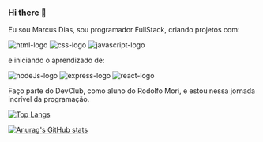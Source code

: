 ### Hi there 👋


Eu sou Marcus Dias, sou programador FullStack, criando projetos com:

  <img src="https://img.shields.io/badge/HTML5-E34F26?style=for-the-badge&logo=html5&logoColor=white" alt="html-logo"/>
  
  <img src="https://img.shields.io/badge/CSS3-1572B6?style=for-the-badge&logo=css3&logoColor=white" alt="css-logo"/>
  
  <img src="https://img.shields.io/badge/JavaScript-F7DF1E?style=for-the-badge&logo=javascript&logoColor=black" alt="javascript-logo"/>

e iniciando o aprendizado de:

  <img src="https://img.shields.io/badge/Node.js-43853D?style=for-the-badge&logo=node.js&logoColor=white" alt="nodeJs-logo"/>

  <img src="https://img.shields.io/badge/Express.js-404D59?style=for-the-badge" alt="express-logo"/>

  <img src="https://img.shields.io/badge/React-20232A?style=for-the-badge&logo=react&logoColor=61DAFB" alt="react-logo"/>


Faço parte do DevClub, como aluno do Rodolfo Mori, 
e estou nessa jornada incrível da programação.



[![Top Langs](https://github-readme-stats.vercel.app/api/top-langs/?username=MVSDias)](https://github.com/anuraghazra/github-readme-stats)

[![Anurag's GitHub stats](https://github-readme-stats.vercel.app/api?username=MVSDias)](https://github.com/anuraghazra/github-readme-stats)
